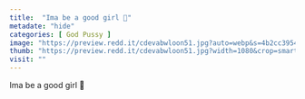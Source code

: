```yaml
---
title:  "Ima be a good girl 🥺"
metadate: "hide"
categories: [ God Pussy ]
image: "https://preview.redd.it/cdevabwloon51.jpg?auto=webp&s=4b2cc39542ca9b25a071668115a99b6f2d8c369c"
thumb: "https://preview.redd.it/cdevabwloon51.jpg?width=1080&crop=smart&auto=webp&s=19f0bb59d8d3106c66a0fec3c586d4fbaf776098"
visit: ""
---
```

Ima be a good girl 🥺
